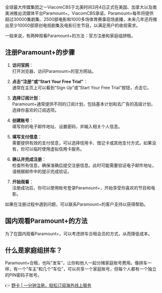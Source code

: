 全球最大传媒集团之一ViacomCBS于北美时间3月4日正式在美国、加拿大以及南美洲推出流媒体平台Paramount+。ViacomCBS承诺，Paramount+每年将提供超过30000集剧集、2500部电影和1000多场体育赛事现场直播，未来几年还将推出至少10000部原创电视剧集及电影衍生节目，以满足用户的收视需求。

一般来说，有两种观看Paramount+的方法：官方注册和家庭组拼租。

## 注册Paramount+的步骤

1. **访问官网**：  
   打开浏览器，访问Paramount+的官方网站。
   
2. **点击“注册”或“Start Your Free Trial”**：  
   通常在主页上可以看到“Sign Up”或“Start Your Free Trial”按钮，点击它。

3. **选择订阅计划**：  
   Paramount+通常提供不同的订阅计划，包括基本计划和去广告的高级计划，选择你喜欢的订阅选项。

4. **创建账号**：  
   填写你的电子邮件地址、设置密码，并输入相关个人信息。

5. **填写支付信息**：  
   需要提供有效的支付信息，可以选择信用卡、借记卡或其他支付方式。如果没有，你可以临时使用虚拟信用卡服务。

6. **确认并完成注册**：  
   检查所有信息，确保准确后提交注册信息。此时可能需要验证电子邮件地址，请根据邮件中的提示完成验证。

7. **开始观看**：  
   注册成功后，你可以使用账号登录Paramount+，开始享受你喜欢的节目和电影。

如果在注册过程中遇到问题，可以联系Paramount+的客户支持以获得帮助。

## 国内观看Paramount+的方法

为了在国内观看Paramount+，可以考虑拼车合租会员的方式，从而降低成本。

## 什么是家庭组拼车？

Paramount+合租，也叫“发车”，让你和他人一起分摊家庭账号费用。像拼车一样，有一个“车主”和几个“车位”，可以共享一个家庭账号，但每个人都有一个独立的PIN密码子账号。

👉 [野卡 | 一分钟注册，轻松订阅海外线上服务](https://bit.ly/bewildcard)